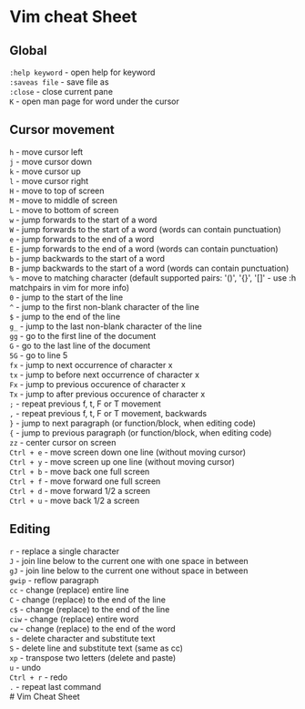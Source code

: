 # Vim cheat Sheet

## Global
`:help keyword` - open help for keyword <br/>
`:saveas file` - save file as <br/>
`:close` - close current pane <br/>
`K` - open man page for word under the cursor <br/>

## Cursor movement

`h` - move cursor left <br/>
`j` - move cursor down <br/>
`k` - move cursor up <br/>
`l` - move cursor right <br/>
`H` - move to top of screen <br/>
`M` - move to middle of screen <br/>
`L` - move to bottom of screen <br/>
`w` - jump forwards to the start of a word <br/>
`W` - jump forwards to the start of a word (words can contain punctuation) <br/>
`e` - jump forwards to the end of a word <br/>
`E` - jump forwards to the end of a word (words can contain punctuation) <br/>
`b` - jump backwards to the start of a word <br/>
`B` - jump backwards to the start of a word (words can contain punctuation) <br/>
`%` - move to matching character (default supported pairs: '()', '{}', '[]' - use :h matchpairs in vim for more info) <br/>
`0` - jump to the start of the line <br/>
`^` - jump to the first non-blank character of the line <br/>
`$` - jump to the end of the line <br/>
`g_` - jump to the last non-blank character of the line <br/>
`gg` - go to the first line of the document <br/>
`G` - go to the last line of the document <br/>
`5G` - go to line 5 <br/>
`fx` - jump to next occurrence of character x <br/>
`tx` - jump to before next occurrence of character x <br/>
`Fx` - jump to previous occurence of character x <br/>
`Tx` - jump to after previous occurence of character x <br/>
`;` - repeat previous f, t, F or T movement <br/>
`,` - repeat previous f, t, F or T movement, backwards <br/>
`}` - jump to next paragraph (or function/block, when editing code) <br/>
`{` - jump to previous paragraph (or function/block, when editing code) <br/>
`zz` - center cursor on screen <br/>
`Ctrl + e` - move screen down one line (without moving cursor) <br/>
`Ctrl + y` - move screen up one line (without moving cursor) <br/>
`Ctrl + b` - move back one full screen <br/>
`Ctrl + f` - move forward one full screen <br/>
`Ctrl + d` - move forward 1/2 a screen <br/>
`Ctrl + u` - move back 1/2 a screen <br/>

## Editing
`r` - replace a single character <br/>
`J` - join line below to the current one with one space in between <br/>
`gJ` - join line below to the current one without space in between <br/>
`gwip` - reflow paragraph <br/>
`cc` - change (replace) entire line <br/>
`C` - change (replace) to the end of the line <br/>
`c$` - change (replace) to the end of the line <br/>
`ciw` - change (replace) entire word <br/>
`cw` - change (replace) to the end of the word <br/>
`s` - delete character and substitute text <br/>
`S` - delete line and substitute text (same as cc) <br/>
`xp` - transpose two letters (delete and paste) <br/>
`u` - undo <br/>
`Ctrl + r` - redo <br/>
`.` - repeat last command <br/># Vim Cheat Sheet

